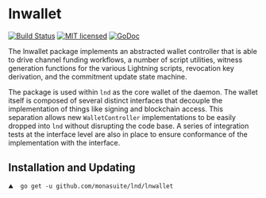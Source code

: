 lnwallet
=========

[![Build Status](http://img.shields.io/travis/monasuite/lnd.svg)](https://travis-ci.org/monasuite/lnd) 
[![MIT licensed](https://img.shields.io/badge/license-MIT-blue.svg)](https://github.com/monasuite/lnd/blob/master/LICENSE)
[![GoDoc](https://img.shields.io/badge/godoc-reference-blue.svg)](http://godoc.org/github.com/monasuite/lnd/lnwallet)

The lnwallet package implements an abstracted wallet controller that is able to
drive channel funding workflows, a number of script utilities, witness
generation functions for the various Lightning scripts, revocation key
derivation, and the commitment update state machine. 

The package is used within `lnd` as the core wallet of the daemon. The wallet
itself is composed of several distinct interfaces that decouple the
implementation of things like signing and blockchain access. This separation
allows new `WalletController` implementations to be easily dropped into
`lnd` without disrupting the code base. A series of integration tests at the
interface level are also in place to ensure conformance of the implementation
with the interface.


## Installation and Updating

```shell
⛰  go get -u github.com/monasuite/lnd/lnwallet
```
